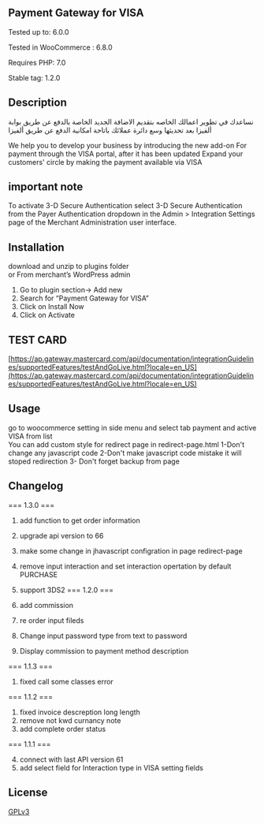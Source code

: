 ## Payment Gateway for VISA

Tested up to: 6.0.0

Tested in WooCommerce : 6.8.0

Requires PHP: 7.0

Stable tag: 1.2.0

## Description

نساعدك في تطوير اعمالك الخاصه بتقديم الاضافة الجديد
الخاصة بالدفع عن طريق بوابة ألفيزا بعد تحديثها
وسع دائرة عملائك باتاحة امكانية الدفع عن طريق ألفيزا

We help you to develop your business by introducing the new add-on
For payment through the VISA portal, after it has been updated
Expand your customers' circle by making the payment available via VISA

## important note
To activate 3-D Secure Authentication
select 3-D Secure Authentication from the Payer Authentication dropdown in the Admin > Integration Settings page of the Merchant Administration user interface.

## Installation

download and unzip to plugins folder
<br/>
or
From merchant’s WordPress admin

1. Go to plugin section-> Add new
2. Search for “Payment Gateway for VISA”
3. Click on Install Now
4. Click on Activate

## TEST CARD

[https://ap.gateway.mastercard.com/api/documentation/integrationGuidelines/supportedFeatures/testAndGoLive.html?locale=en_US](https://ap.gateway.mastercard.com/api/documentation/integrationGuidelines/supportedFeatures/testAndGoLive.html?locale=en_US)

## Usage

go to woocommerce setting in side menu and select tab payment and active VISA from list
<br/>
You can add custom style for redirect page in redirect-page.html
1-Don't change any javascript code
2-Don't make javascript code mistake it will stoped redirection
3- Don't forget backup from page

## Changelog

=== 1.3.0 ===

1. add function to get order information
2. upgrade api version to 66
3. make some change in jhavascript configration in page redirect-page
4. remove input interaction and set interaction opertation by default PURCHASE
5. support 3DS2
=== 1.2.0 ===

1. add commission
2. re order input fileds 
3. Change input password type from text to password
4. Display commission to payment method description 

=== 1.1.3 ===

1. fixed call some classes error

=== 1.1.2 ===

1. fixed invoice descreption long length
2. remove not kwd curnancy note
3. add complete order status

=== 1.1.1 ===

4. connect with last API version 61
5. add select field for Interaction type in VISA setting fields

## License

[GPLv3](https://choosealicense.com/licenses/agpl-3.0/)
